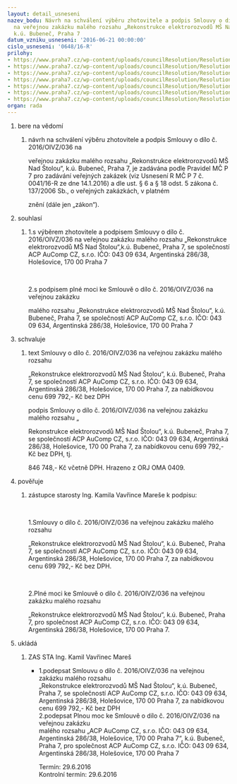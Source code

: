 ```yaml
---
layout: detail_usneseni
nazev_bodu: Návrh na schválení výběru zhotovitele a podpis Smlouvy o dílo č. 2016/OIVZ/036
  na veřejnou zakázku malého rozsahu „Rekonstrukce elektrorozvodů MŠ Nad Štolou“,
  k.ú. Bubeneč, Praha 7
datum_vzniku_usneseni: '2016-06-21 00:00:00'
cislo_usneseni: '0648/16-R'
prilohy:
- https://www.praha7.cz/wp-content/uploads/councilResolution/Resolutions/27902/export/1_Duvodova_zprava~76633.doc
- https://www.praha7.cz/wp-content/uploads/councilResolution/Resolutions/27902/export/5_Smlouva_o_dilo~76629.doc
- https://www.praha7.cz/wp-content/uploads/councilResolution/Resolutions/27902/export/6_KrycilistRozpocet~76628.pdf
- https://www.praha7.cz/wp-content/uploads/councilResolution/Resolutions/27902/export/7_PlnamocprilohaSmlouvyodilo~76627.doc
- https://www.praha7.cz/wp-content/uploads/councilResolution/Resolutions/27902/export/8_RegistrDPHkedni2062016~76626.pdf
- https://www.praha7.cz/wp-content/uploads/councilResolution/Resolutions/27902/export/9_VypisORkedni2062016~76625.pdf
- https://www.praha7.cz/wp-content/uploads/councilResolution/Resolutions/27902/export/export~298385.pdf
organ: rada
---
```

<ol class="urzList_view" id="urzList">
<li class="urzClass1" id=""><span name="1">bere na vědomí</span> 
<ol class="urzOlClass">
<li class="urzClass2" style="TEXT-ALIGN: left" id=""><span><p>návrh na schválení výběru zhotovitele a podpis Smlouvy o dílo č. 2016/OIVZ/036 na</p><p>veřejnou zakázku malého rozsahu „Rekonstrukce elektrorozvodů MŠ Nad Štolou“, k.ú. Bubeneč, Praha 7, je zadávána podle Pravidel MČ P 7 pro zadávání veřejných zakázek (viz Usnesení R MČ P 7 č. 0041/16-R ze dne 14.1.2016) a dle ust. § 6 a § 18 odst. 5 zákona č. 137/2006 Sb., o veřejných zakázkách, v platném</p><p>znění (dále jen „zákon“).</p></span></li></ol></li>
<li class="urzClass1" id=""><span name="26">souhlasí</span> 
<ol class="urzOlClass">
<li class="urzClass2" style="TEXT-ALIGN: left" id=""><span><p>1.s výběrem zhotovitele a podpisem Smlouvy o dílo č. 2016/OIVZ/036 na veřejnou zakázku malého rozsahu „Rekonstrukce elektrorozvodů MŠ Nad Štolou“,k.ú. Bubeneč, Praha 7, se společností ACP AuComp CZ, s.r.o. IČO: 043 09 634, Argentinská 286/38, Holešovice, 170 00 Praha 7</p><p>&nbsp;</p><p>2.s podpisem plné moci ke Smlouvě o dílo č. 2016/OIVZ/036 na veřejnou zakázku</p><p>malého rozsahu „Rekonstrukce elektrorozvodů MŠ Nad Štolou“, k.ú. Bubeneč, Praha 7, se společností ACP AuComp CZ, s.r.o. IČO: 043 09 634, Argentinská 286/38, Holešovice, 170 00 Praha 7</p></span></li></ol></li>
<li class="urzClass1" id=""><span name="24">schvaluje</span> 
<ol class="urzOlClass">
<li class="urzClass2" style="TEXT-ALIGN: left" id=""><span><p>text Smlouvy o dílo č. 2016/OIVZ/036 na veřejnou zakázku malého rozsahu</p><p>„Rekonstrukce elektrorozvodů MŠ Nad Štolou“, k.ú. Bubeneč, Praha 7, se společností ACP AuComp CZ, s.r.o. IČO: 043 09 634, Argentinská 286/38, Holešovice, 170 00 Praha 7, za nabídkovou cenu 699 792,- Kč bez DPH</p><p>podpis Smlouvy o dílo č. 2016/OIVZ/036 na veřejnou zakázku malého rozsahu „</p><p>Rekonstrukce elektrorozvodů MŠ Nad Štolou“, k.ú. Bubeneč, Praha 7, se společností ACP AuComp CZ, s.r.o. IČO: 043 09 634, Argentinská 286/38, Holešovice, 170 00 Praha 7, za nabídkovou cenu 699 792,- Kč bez DPH, tj.</p><p>846 748,- Kč včetně DPH. Hrazeno z ORJ OMA 0409.</p></span></li></ol></li>
<li class="urzClass1" id=""><span name="16">pověřuje</span> 
<ol class="urzOlClass">
<li class="urzClass2" style="TEXT-ALIGN: left" id=""><span><p>zástupce starosty Ing. Kamila Vavřince Mareše k podpisu:</p><p>&nbsp;</p><p>1.Smlouvy o dílo č. 2016/OIVZ/036 na veřejnou zakázku malého rozsahu</p><p>„Rekonstrukce elektrorozvodů MŠ Nad Štolou“, k.ú. Bubeneč, Praha 7, se společností ACP AuComp CZ, s.r.o. IČO: 043 09 634, Argentinská 286/38, Holešovice, 170 00 Praha 7, za nabídkovou cenu 699 792,- Kč bez DPH.</p><p>&nbsp;</p><p>2.Plné moci ke Smlouvě o dílo č. 2016/OIVZ/036 na veřejnou zakázku malého rozsahu</p><p>„Rekonstrukce elektrorozvodů MŠ Nad Štolou“, k.ú. Bubeneč, Praha 7, pro společnost ACP AuComp CZ, s.r.o. IČO: 043 09 634, Argentinská 286/38, Holešovice, 170 00 Praha 7.</p></span></li></ol></li><li class="urzClass1" id="urzUkoly"><span name="1">ukládá</span><ol class="urzOlClass"><li class="urzClass2"><span><p>ZAS STA Ing. Kamil Vavřinec Mareš</p></span><ul class="urzUlClass"><li class="urzClass3"><span><p>1.podepsat Smlouvu o dílo č. 2016/OIVZ/036 na veřejnou zakázku malého rozsahu<br>„Rekonstrukce elektrorozvodů MŠ Nad Štolou“, k.ú. Bubeneč, Praha 7, se společností ACP AuComp CZ, s.r.o. IČO: 043 09 634, Argentinská 286/38, Holešovice, 170 00 Praha 7, za nabídkovou cenu 699 792,- Kč bez DPH<br>2.podepsat Plnou moc ke Smlouvě o dílo č. 2016/OIVZ/036 na veřejnou zakázku<br>malého rozsahu „ACP AuComp CZ, s.r.o. IČO: 043 09 634, Argentinská 286/38, Holešovice, 170 00 Praha 7“, k.ú. Bubeneč, Praha 7, pro společnost ACP AuComp CZ, s.r.o. IČO: 043 09 634, Argentinská 286/38, Holešovice, 170 00 Praha 7</p></span><span class="urzUkolTermin">  Termín:&nbsp;29.6.2016</span><div class="urzUkolTermin">  Kontrolní termín:&nbsp;29.6.2016</div></li></ul></li></ol></li>
</ol>